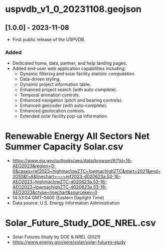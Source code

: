 

# uspvdb_v1_0_20231108.geojson
## [1.0.0] - 2023-11-08
- First public release of the USPVDB.

### Added
- Dedicated home, data, partner, and help landing pages.
- Added end-user web application capabilities including:
	- Dynamic filtering and solar facility statistic computation.
	- Data-driven styling.
	- Dynamic project information table.
	- Enhanced project search (with auto-complete).
	- Temporal animation controls.
	- Enhanced navigation (pitch and bearing controls).
	- Enhanced geocoder (with auto-complete).
	- Enhanced geolocation controls.
	- Extended solar facility pop-up information.

# Renewable Energy All Sectors Net Summer Capacity Solar.csv
- https://www.eia.gov/outlooks/aeo/data/browser/#/?id=16-AEO2023&region=0-0&cases=ref2023~highmaclowZTC~lowmachighZTC&start=2021&end=2050&f=A&linechart=~~~ref2023-d020623a.53-16-AEO2023~highmaclowZTC-d020623a.53-16-AEO2023~lowmachighZTC-d020623a.53-16-AEO2023&ctype=linechart&sourcekey=0
- 14:53:04 GMT-0400 (Eastern Daylight Time)
- Data source: U.S. Energy Information Administration

# Solar_Future_Study_DOE_NREL.csv
- Solar Futures Study by DOE & NREL (2021)
- https://www.energy.gov/eere/solar/solar-futures-study
